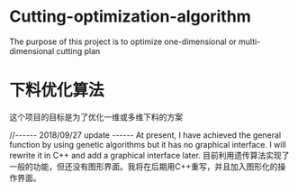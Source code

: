 # Cutting-optimization-algorithm
The purpose of this project is to optimize one-dimensional or multi-dimensional cutting plan

# 下料优化算法
这个项目的目标是为了优化一维或多维下料的方案

  //------ 2018/09/27 update ------
  At present, I have achieved the general function by using genetic algorithms but it has no graphical interface. I will rewrite it in C++ and add a graphical interface later.
  目前利用遗传算法实现了一般的功能，但还没有图形界面。我将在后期用C++重写，并且加入图形化的操作界面。
